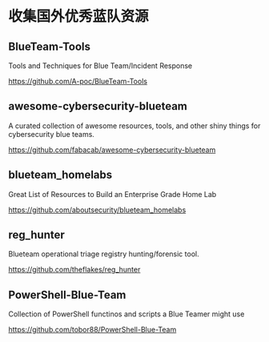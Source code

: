 # 收集国外优秀蓝队资源

## BlueTeam-Tools

Tools and Techniques for Blue Team/Incident Response

<https://github.com/A-poc/BlueTeam-Tools>

## awesome-cybersecurity-blueteam

A curated collection of awesome resources, tools, and other shiny things for cybersecurity blue teams.

<https://github.com/fabacab/awesome-cybersecurity-blueteam>

## blueteam_homelabs

Great List of Resources to Build an Enterprise Grade Home Lab 

<https://github.com/aboutsecurity/blueteam_homelabs>

## reg_hunter

Blueteam operational triage registry hunting/forensic tool.

<https://github.com/theflakes/reg_hunter>

## PowerShell-Blue-Team

Collection of PowerShell functinos and scripts a Blue Teamer might use 

<https://github.com/tobor88/PowerShell-Blue-Team>




